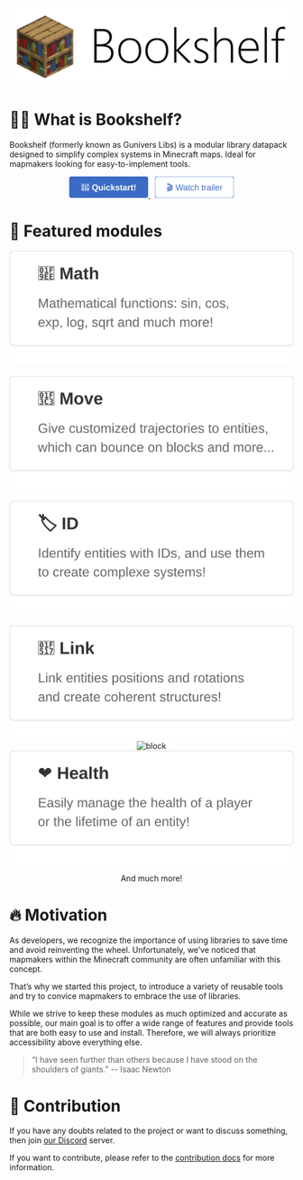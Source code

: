 <div align="center">
  <picture>
    <source media="(prefers-color-scheme: dark)" alt="Bookshelf" srcset="https://raw.githubusercontent.com/mcbookshelf/.github/main/images/banner-dark.png" width="600px">
    <img alt="Bookshelf" src="https://raw.githubusercontent.com/mcbookshelf/.github/main/images/banner-light.png" width="600px">
  </picture>
</div>

# 🕵️‍♂️ What is Bookshelf?
Bookshelf (formerly known as Gunivers Libs) is a modular library datapack designed to simplify complex systems in Minecraft maps. Ideal for mapmakers looking for easy-to-implement tools.

<div align="center">
    <a href="https://docs.mcbookshelf.dev/en/latest/quickstart.html">
      <picture>
        <source alt="quickstart" srcset="https://raw.githubusercontent.com/mcbookshelf/.github/main/images/quickstart.svg" width="140px">
        <img alt="quickstart" src="https://raw.githubusercontent.com/mcbookshelf/.github/main/images/quickstart.svg" width="140px">
      </picture>
    </a>
    &nbsp;
    <a href="https://www.youtube.com/watch?v=E2nKYEvjETk">
      <picture>
        <source alt="watch-trailer" srcset="https://raw.githubusercontent.com/mcbookshelf/.github/main/images/watch-trailer.svg" width="140px">
        <img alt="watch-trailer" src="https://raw.githubusercontent.com/mcbookshelf/.github/main/images/watch-trailer.svg" width="140px">
      </picture>
    </a>
</div>

# 🌟 Featured modules

<div align="center">
    <picture>
        <source media="(prefers-color-scheme: dark)" alt="math" srcset="https://raw.githubusercontent.com/mcbookshelf/.github/main/images/math-dark.svg">
        <img alt="math" src="https://raw.githubusercontent.com/mcbookshelf/.github/main/images/math.svg">
    </picture>
  &nbsp;
    <picture>
        <source media="(prefers-color-scheme: dark)" alt="move" srcset="https://raw.githubusercontent.com/mcbookshelf/.github/main/images/move-dark.svg">
        <img alt="move" src="https://raw.githubusercontent.com/mcbookshelf/.github/main/images/move.svg">
    </picture>
  &nbsp;
    <picture>
        <source media="(prefers-color-scheme: dark)" alt="id" srcset="https://raw.githubusercontent.com/mcbookshelf/.github/main/images/id-dark.svg">
        <img alt="id" src="https://raw.githubusercontent.com/mcbookshelf/.github/main/images/id.svg">
    </picture>
  &nbsp;
    <picture>
        <source media="(prefers-color-scheme: dark)" alt="link" srcset="https://raw.githubusercontent.com/mcbookshelf/.github/main/images/link-dark.svg">
        <img alt="link" src="https://raw.githubusercontent.com/mcbookshelf/.github/main/images/link.svg">
    </picture>
  &nbsp;
    <picture>
        <source media="(prefers-color-scheme: dark)" alt="block" srcset="https://raw.githubusercontent.com/mcbookshelf/.github/main/images/block-dark.svg">
        <img alt="block" src="https://raw.githubusercontent.com/mcbookshelf/.github/main/raw.githubusercontent.com/mcbookshelf/.github/main/images/block.svg">
    </picture>
  &nbsp;
    <picture>
        <source media="(prefers-color-scheme: dark)" alt="health" srcset="https://raw.githubusercontent.com/mcbookshelf/.github/main/images/health-dark.svg">
        <img alt="health" src="https://raw.githubusercontent.com/mcbookshelf/.github/main/images/health.svg">
    </picture>
</div>

<div align="center">
    <p>And much more!</p>
</div>

# 🔥 Motivation
As developers, we recognize the importance of using libraries to save time and avoid reinventing the wheel. Unfortunately, we’ve noticed that mapmakers within the Minecraft community are often unfamiliar with this concept.

That’s why we started this project, to introduce a variety of reusable tools and try to convice mapmakers to embrace the use of libraries.

While we strive to keep these modules as much optimized and accurate as possible, our main goal is to offer a wide range of features and provide tools that are both easy to use and install. Therefore, we will always prioritize accessibility above everything else.

> “I have seen further than others because I have stood on the shoulders of giants.”
> -- Isaac Newton

# 🤝 Contribution
If you have any doubts related to the project or want to discuss something, then join [our Discord](https://discord.gg/MkXytNjmBt) server.

If you want to contribute, please refer to the [contribution docs](https://docs.bookshelf.dev/en/latest/contribute/index.html) for more information.
